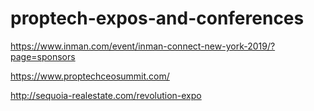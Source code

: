 # proptech-expos-and-conferences

https://www.inman.com/event/inman-connect-new-york-2019/?page=sponsors

https://www.proptechceosummit.com/

http://sequoia-realestate.com/revolution-expo
